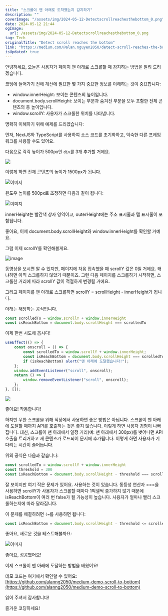 ```yaml
---
title: "스크롤이 맨 아래로 도착했는지 감지하기"
description: ""
coverImage: "/assets/img/2024-05-12-Detectscrollreachesthebottom_0.png"
date: 2024-05-12 21:44
ogImage: 
  url: /assets/img/2024-05-12-Detectscrollreachesthebottom_0.png
tag: Tech
originalTitle: "Detect scroll reaches the bottom"
link: "https://medium.com/@alan.nguyen2050/detect-scroll-reaches-the-bottom-acb315824214"
isUpdated: true
---
```





안녕하세요, 오늘은 사용자가 페이지 맨 아래로 스크롤할 때 감지하는 방법을 알려 드리겠습니다.

코딩에 들어가기 전에 계산에 필요한 몇 가지 중요한 정보를 이해하는 것이 중요합니다:

- window.innerHeight: 보이는 콘텐츠의 높이입니다.
- document.body.scrollHeight: 보이는 부분과 숨겨진 부분을 모두 포함한 전체 콘텐츠의 총 높이입니다.
- window.scrollY: 사용자가 스크롤한 위치를 나타냅니다.

명확히 이해하기 위해 예제를 드리겠습니다:



먼저, NextJS와 TypeScript를 사용하여 소스 코드를 초기화하고, 익숙한 다른 프레임워크를 사용할 수도 있어요.

다음으로 각각 높이가 500px인 `div`를 3개 추가할 거에요.

<img src="/assets/img/2024-05-12-Detectscrollreachesthebottom_0.png" />

이렇게 하면 전체 콘텐츠의 높이가 1500px가 됩니다.




![이미지](https://miro.medium.com/v2/resize:fit:1200/1*Qocsql64DWbgFLXBqug2SA.gif)

윈도우 높이를 500px로 조정하면 다음과 같이 됩니다:

![이미지](/assets/img/2024-05-12-Detectscrollreachesthebottom_1.png)

innerHeight는 빨간색 상자 영역이고, outerHeight에는 주소 표시줄과 탭 표시줄이 포함됩니다.



좋아요, 이제 document.body.scrollHeight와 window.innerHeight를 확인할 거예요.

그럼 이제 scrollY를 확인해볼게요.

![image](https://miro.medium.com/v2/resize:fit:1200/1*tSttaLTndCd9JLMhdbz29A.gif)

동영상을 보시면 알 수 있지만, 페이지에 처음 접속했을 때 scrollY 값은 0일 거에요. 왜냐하면 아직 스크롤하지 않았기 때문이죠. 그런 다음 페이지를 스크롤하기 시작하면, 스크롤한 거리에 따라 scrollY 값이 적절하게 변경될 거에요.



그리고 페이지를 맨 아래로 스크롤하면 scrollY = scrollHeight - innerHeight가 됩니다.

아래는 해당하는 공식입니다.

```js
const scrolledTo = window.scrollY + window.innerHeight
const isReachBottom = document.body.scrollHeight === scrolledTo
```

이제 한번 시도해 봅시다!



```js
useEffect(() => {
    const onscroll = () => {
        const scrolledTo = window.scrollY + window.innerHeight;
        const isReachBottom = document.body.scrollHeight === scrolledTo;
        if (isReachBottom) alert("맨 아래에 도달했습니다!");
    };
    window.addEventListener("scroll", onscroll);
    return () => {
        window.removeEventListener("scroll", onscroll);
    };
}, []);
```

<img src="https://miro.medium.com/v2/resize:fit:1200/1*Vv4q8HBbBSC6n32NRV97cQ.gif" />

좋아요! 작동합니다!

하지만 무한 스크롤을 위해 직장에서 사용하면 좋은 방법은 아닙니다. 스크롤이 맨 아래에 도달할 때까지 API를 호출하는 것은 좋지 않습니다. 이렇게 하면 사용자 경험이 나빠집니다. 대신, 스크롤이 맨 아래에서 일정 거리(예: 맨 아래에서 300px)를 벗어나면 API 호출을 트리거하고 새 콘텐츠가 로드되어 문서에 추가됩니다. 이렇게 하면 사용자가 기다리는 시간이 줄어듭니다.




위의 공식은 다음과 같습니다:

```js
const scrolledTo = window.scrollY + window.innerHeight
const threshold = 300
const isReachBottom = document.body.scrollHeight - threshold === scrolledTo
```

잘 보이지만 여기 작은 문제가 있어요. 사용하는 것이 있습니다. 동등성 연산자 ===을 사용하면 scrollY가 사용자가 스크롤할 때마다 1픽셀씩 증가하지 않기 때문에 isReachBottom이 여러 번 false가 될 가능성이 높습니다. 사용자가 얼마나 빨리 스크롤하는지에 따라 달라집니다.

이 문제를 해결하려면 `(=`를 사용하면 됩니다:



```js
const isReachBottom = document.body.scrollHeight - threshold <= scrolledTo
```

좋아요, 새로운 것을 테스트해볼까요:

![이미지](https://miro.medium.com/v2/resize:fit:1200/1*d6GdJZpt4RNPfe-03diBfQ.gif)

좋아요, 성공했어요!



이제 스크롤이 맨 아래에 도달하는 방법을 배웠어요!

데모 코드는 여기에서 확인할 수 있어요: [https://github.com/alanng2050/medium-demo-scroll-to-bottom](https://github.com/alanng2050/medium-demo-scroll-to-bottom)

읽어 주셔서 감사합니다!

즐거운 코딩하세요!